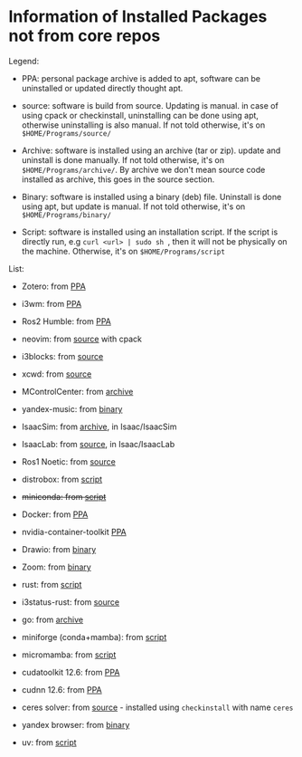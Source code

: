# Information of Installed Packages not from core repos

Legend:

- PPA: personal package archive is added to apt, software can be uninstalled or updated directly thought apt.

- source: software is build from source. Updating is manual. in case of using cpack or checkinstall, uninstalling can be done using apt, otherwise uninstalling is also manual. If not told otherwise, it's on `$HOME/Programs/source/`

- Archive: software is installed using an archive (tar or zip). update and uninstall is done manually. If not told otherwise, it's on `$HOME/Programs/archive/`. By archive we don't mean source code installed as archive, this goes in the source section.

- Binary: software is installed using a binary (deb) file. Uninstall is done using apt, but update is manual. If not told otherwise, it's on `$HOME/Programs/binary/`

- Script: software is installed using an installation script. If the script is directly run, e.g `curl <url> | sudo sh `, then it will not be physically on the machine. Otherwise, it's on `$HOME/Programs/script`

List:

- Zotero: from [PPA](https://github.com/retorquere/zotero-deb)

- i3wm: from [PPA](https://i3wm.org/docs/repositories.html)

- Ros2 Humble: from [PPA](https://docs.ros.org/en/humble/Installation/Ubuntu-Install-Debs.html)

- neovim: from [source](https://github.com/neovim/neovim) with cpack

- i3blocks: from [source](https://github.com/vivien/i3blocks)

- xcwd: from [source](https://github.com/schischi/xcwd)

- MControlCenter: from [archive](https://github.com/dmitry-s93/MControlCenter)

- yandex-music: from [binary](https://github.com/cucumber-sp/yandex-music-linux)

- IsaacSim: from [archive](https://docs.isaacsim.omniverse.nvidia.com/latest/installation/download.html#download-isaac-sim-short), in Isaac/IsaacSim

- IsaacLab: from [source](https://github.com/ZeinBarhoum/IsaacLab), in Isaac/IsaacLab

- Ros1 Noetic: from [source](https://gist.github.com/Meltwin/fe2c15a5d7e6a8795911907f627255e0)

- distrobox: from [script](https://github.com/89luca89/distrobox?tab=readme-ov-file#curl-or-wget)

- ~~miniconda: from [script](https://www.anaconda.com/docs/getting-started/miniconda/install#macos-linux-installation)~~

- Docker: from [PPA](https://docs.docker.com/engine/install/ubuntu/#install-using-the-repository)

- nvidia-container-toolkit [PPA](https://docs.nvidia.com/datacenter/cloud-native/container-toolkit/latest/install-guide.html#with-apt-ubuntu-debian)

- Drawio: from [binary](https://www.drawio.com/)

- Zoom: from [binary](https://zoom.us/download?os=linux)

- rust: from [script](https://www.rust-lang.org/tools/install)

- i3status-rust: from [source](https://github.com/greshake/i3status-rust/blob/master/doc/manual_install.md)

- go: from [archive](https://go.dev/doc/install)

- miniforge (conda+mamba): from [script](https://github.com/conda-forge/miniforge)

- micromamba: from [script](https://mamba.readthedocs.io/en/latest/installation/micromamba-installation.html)

- cudatoolkit 12.6: from [PPA](https://developer.nvidia.com/cuda-12-6-0-download-archive?target_os=Linux&target_arch=x86_64&Distribution=Ubuntu&target_version=22.04&target_type=deb_local)

- cudnn 12.6: from [PPA](https://developer.nvidia.com/cudnn-downloads?target_os=Linux&target_arch=x86_64&Distribution=Ubuntu&target_version=22.04&target_type=deb_local)

- ceres solver: from [source](http://ceres-solver.org/installation.html) - installed using `checkinstall` with name `ceres`

- yandex browser: from [binary](https://browser.yandex.ru/c/browser-linux)

- uv: from [script](https://docs.astral.sh/uv/getting-started/installation/)
